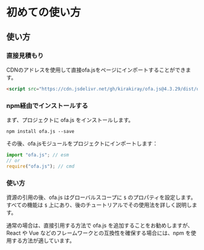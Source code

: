 # 初めての使い方
## 使い方
### 直接見積もり

CDNのアドレスを使用して直接ofa.jsをページにインポートすることができます。

```html
<script src="https://cdn.jsdelivr.net/gh/kirakiray/ofa.js@4.3.29/dist/ofa.js"></script>
```

### npm経由でインストールする

まず、プロジェクトに ofa.js をインストールします。

```shell
npm install ofa.js --save
```

その後、ofa.jsモジュールをプロジェクトにインポートします：

```javascript
import "ofa.js"; // esm
// or
require("ofa.js"); // cmd
```

### 使い方

資源の引用の後、ofa.js はグローバルスコープに `$` のプロパティを設定します。すべての機能は `$` 上にあり、後のチュートリアルでその使用法を詳しく説明します。

通常の場合は、直接引用する方法で ofa.js を追加することをお勧めしますが、React や Vue などのフレームワークとの互換性を確保する場合には、npm を使用する方法が適しています。